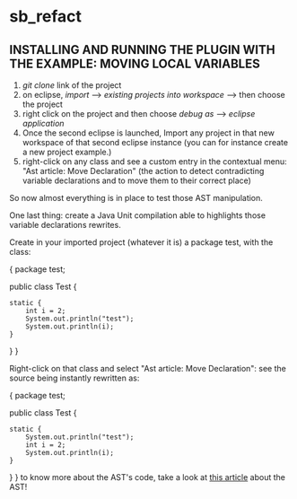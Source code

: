 # sb_refact

INSTALLING AND RUNNING THE PLUGIN WITH THE EXAMPLE: **MOVING LOCAL VARIABLES**
---------------------

1. _git clone_ link of the project
2. on eclipse, _import_ --> _existing projects into workspace_ --> then choose the project
3. right click on the project and then choose _debug as_ --> _eclipse application_
4. Once the second eclipse is launched, Import any project in that new workspace of that second eclipse instance (you can for instance create a new project example.)
5. right-click on any class and see a custom entry in the contextual menu: "Ast article: Move Declaration" (the action to detect contradicting variable declarations and to move them to their correct place)


So now almost everything is in place to test those AST manipulation.

One last thing: create a Java Unit compilation able to highlights those variable declarations rewrites.

Create in your imported project (whatever it is) a package test, with the class:

{
package test;

public class Test {

    static {
    	int i = 2;
    	System.out.println("test");
    	System.out.println(i);
    }

}
}

Right-click on that class and select "Ast article: Move Declaration": see the source being instantly rewritten as:

{
package test;

public class Test {

    static {
    	System.out.println("test");
    	int i = 2;
    	System.out.println(i);
    }

}
}
to know more about the AST's code, take a look at [this article](http://www.eclipse.org/articles/Article-JavaCodeManipulation_AST/) about the AST!
